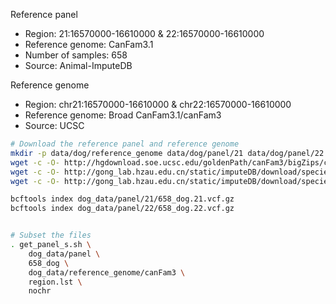 Reference panel
- Region: 21:16570000-16610000 & 22:16570000-16610000
- Reference genome: CanFam3.1 
- Number of samples: 658
- Source: Animal-ImputeDB

Reference genome
- Region: chr21:16570000-16610000 & chr22:16570000-16610000
- Reference genome: Broad CanFam3.1/canFam3
- Source: UCSC


```bash
# Download the reference panel and reference genome
mkdir -p data/dog/reference_genome data/dog/panel/21 data/dog/panel/22
wget -c -O- http://hgdownload.soe.ucsc.edu/goldenPath/canFam3/bigZips/canFam3.fa.gz | gunzip | bgzip > dog_data/reference_genome/canFam3.fa.bgz
wget -c -O- http://gong_lab.hzau.edu.cn/static/imputeDB/download/species/dog/panel/chr21_dog_impute.vcf.gz | gunzip | bgzip > dog_data/panel/21/658_dog.21.vcf.gz
wget -c -O- http://gong_lab.hzau.edu.cn/static/imputeDB/download/species/dog/panel/chr22_dog_impute.vcf.gz | gunzip | bgzip > dog_data/panel/22/658_dog.22.vcf.gz

bcftools index dog_data/panel/21/658_dog.21.vcf.gz
bcftools index dog_data/panel/22/658_dog.22.vcf.gz


# Subset the files
. get_panel_s.sh \
    dog_data/panel \
    658_dog \
    dog_data/reference_genome/canFam3 \
    region.lst \
    nochr
```
